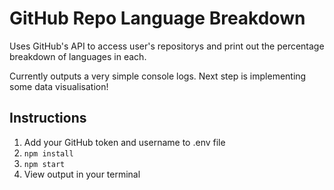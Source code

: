# GitHub Repo Language Breakdown

Uses GitHub's API to access user's repositorys and print out the percentage breakdown of languages in each.


Currently outputs a very simple console logs. Next step is implementing some data visualisation!

## Instructions
1. Add your GitHub token and username to .env file
2. `` npm install ``
3. `` npm start ``
4. View output in your terminal
